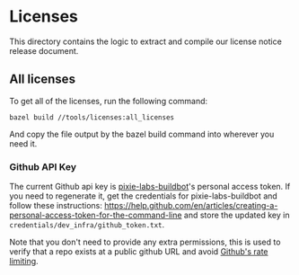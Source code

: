 # Licenses
This directory contains the logic to extract and compile our license notice release document.

## All licenses
To get all of the licenses, run the following command:
```
bazel build //tools/licenses:all_licenses
```
And copy the file output by the bazel build command into wherever you need it.

### Github API Key
The current Github api key is [pixie-labs-buildbot](https://github.com/pixie-labs-buildbot)'s personal access token.
If you need to regenerate it, get the credentials for pixie-labs-buildbot and follow these instructions:
https://help.github.com/en/articles/creating-a-personal-access-token-for-the-command-line
and store the updated key in `credentials/dev_infra/github_token.txt`.

Note that you don't need to provide any extra permissions, this is used to verify that a repo exists at a public
github URL and avoid [Github's rate limiting](https://developer.github.com/v3/rate_limit/).

